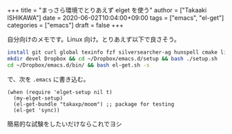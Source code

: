 +++
title = "まっさら環境でとりあえず elget を使う"
author = ["Takaaki ISHIKAWA"]
date = 2020-06-02T10:04:00+09:00
tags = ["emacs", "el-get"]
categories = ["emacs"]
draft = false
+++

自分向けのメモです。Linux 向け。とりあえず以下で良さそう。  

```sh
install git curl global texinfo fzf silversearcher-ag hunspell cmake libgnutls28-dev 
mkdir devel Dropbox && cd ~/Dropbox/emacs.d/setup && bash ./setup.sh
cd ~/Dropbox/emacs.d/bin/ && bash el-get.sh -s
```

で、次を `.emacs` に書き込む。  

```emacs-lisp
(when (require 'elget-setup nil t)
  (my-elget-setup)
  (el-get-bundle "takaxp/moom") ;; package for testing
  (el-get 'sync))
```

簡易的な試験をしたいだけならこれでヨシ